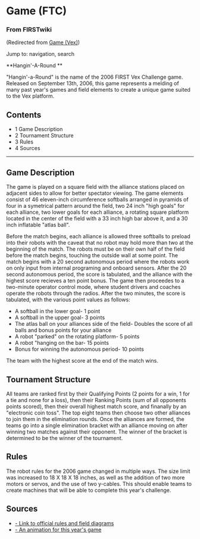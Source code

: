 # Game (FTC)

### From FIRSTwiki

(Redirected from [Game (Vex)](/index.php?title=Game_%28Vex%29&redirect=no
"Game \(Vex\)" ))

Jump to: navigation, search

**Hangin'-A-Round **

"Hangin'-a-Round" is the name of the 2006 FIRST Vex Challenge game. Released
on September 13th, 2006, this game represents a melding of many past year's
games and field elements to create a unique game suited to the Vex platform.

## Contents

  * 1 Game Description
  * 2 Tournament Structure
  * 3 Rules
  * 4 Sources  
---  
  

## Game Description

The game is played on a square field with the alliance stations placed on
adjacent sides to allow for better spectator viewing. The game elements
consist of 46 eleven-inch circumference softballs arranged in pyramids of four
in a symetrical pattern around the field, two 24 inch "high goals" for each
alliance, two lower goals for each alliance, a rotating square platform
located in the center of the field with a 33 inch high bar above it, and a 30
inch inflatable "atlas ball".

Before the match begins, each alliance is allowed three softballs to preload
into their robots with the caveat that no robot may hold more than two at the
beginning of the match. The robots must be on their own half of the field
before the match begins, touching the outside wall at some point. The match
begins with a 20 second autonomous period where the robots work on only input
from internal programing and onboard sensors. After the 20 second autonomous
period, the score is tabulated, and the alliance with the highest score
recieves a ten point bonus. The game then proceedes to a two-minute operator
control mode, where student drivers and coaches operate the robots through the
radios. After the two minutes, the score is tabulated, with the various point
values as follows:

  * A softball in the lower goal- 1 point 
  * A softball in the upper goal- 3 points 
  * The atlas ball on your alliances side of the field- Doubles the score of all balls and bonus points for your alliance 
  * A robot "parked" on the rotating platform- 5 points 
  * A robot "hanging on the bar- 15 points 
  * Bonus for winning the autonomous period- 10 points 

The team with the highest score at the end of the match wins.


## Tournament Structure

All teams are ranked first by their Qualifying Points (2 points for a win, 1
for a tie and none for a loss), then their Ranking Points (sum of all
opponents points scored), then their overall highest match score, and
finanally by an "electronic coin toss". The top eight teams then choose two
other alliances to join them in the elimination rounds. Once the alliances are
formed, the teams go into a single elimination bracket with an alliance moving
on after winning two matches against their opponent. The winner of the bracket
is determined to be the winner of the tournament.


## Rules

The robot rules for the 2006 game changed in multiple ways. The size limit was
increased to 18 X 18 X 18 inches, as well as the addition of two more motors
or servos, and the use of two y-cables. This should enable teams to create
machines that will be able to complete this year's challenge.


## Sources

  * [\- Link to official rules and field diagrams](http://www.usfirst.org/vex/resources/ "http://www.usfirst.org/vex/resources/" )
  * [\- An animation for this year's game](http://www.vexrobotics.com/animation "http://www.vexrobotics.com/animation" )

